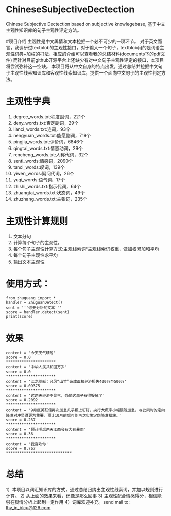 # ChineseSubjectiveDectection
Chinese Subjective Dectection based on subjective knowlegebase, 基于中文主观性知识库的句子主观性评定方法。

#项目介绍 
主观性是中文舆情和文本挖掘一个必不可少的一项环节。
对于英文而言，我调研过textblob的主观性接口，对于输入一个句子，textblob用的是词语主观性词典+加权的打法，相应的介绍可以查看我的总结材料(documents下的pdf文件)
而针对目前github开源平台上还缺少有对中文句子主观性评定的接口，本项目将尝试弥补这一空缺。
本项目将从中文自身的特点出发，通过总结并挖掘中文句子主观性线索知识库和客观性线索知识库，提供一个面向中文句子的主观性判定方法。

# 主观性字典
1) degree_words.txt:程度副词，221个
2) deny_words.txt:否定副词，29个
3) lianci_words.txt:连词，93个
4) nengyuan_words.txt:能愿副词，719个
5) pingjia_words.txt:评价词，6846个
6) qingtai_words.txt:情态动词，29个
7) rencheng_words.txt:人称代词，32个
8) senti_words:情感词，2090个
9) tanci_words:叹词，139个
10) yiwen_words:疑问代词，26个
11) yuqi_words:语气词，17个
12) zhishi_words.txt:指示代词，64个
13) zhuangtai_words.txt:状态词，49个
14) zhuzhang_words.txt:主张词，235个

# 主观性计算规则
1) 文本分句
2) 计算每个句子的主观性。
3) 每个句子主观性计算方式:主观线索词*主观线索词权重，做加权累加和平均
3) 每个句子主观性求平均
4) 输出文本主观性

# 使用方式：
    from zhuguang import *
    handler = ZhuguanDetect()
    sent = '''你要分析的文本'''
    score = handler.detect(sent)
    print(score)
# 效果
    content = '今天天气晴朗'
    score = 0.0
    **********************
    content = '中华人民共和国万岁'
    score = 0.0
    **********************
    content = '江龙船艇：台风“山竹”造成直接经济损失400万至500万'
    score = 0.09375
    **********************
    content = '这两天经济不景气，恐怕这单子有得毁掉了'
    score = 0.2092
    **********************
    content = '9月底美联储再次加息几乎板上钉钉，央行大概率小幅跟随加息，与此同时的定向降准对冲显得更为重要。预计10月前后可能再次实施定向降准措施。'
    score = 0.237
    **********************
    content = '预计明后两天江西会有大到暴雨'
    score = 0.36
    **********************
    content = '我喜欢你'
    score = 0.767
    *****************************

# 总结
1）本项目以词汇知识库的方式，通过总结归纳出主观性线索词，并加以规则进行计算。
2) 从上面的效果来看，还像是那么回事
3) 主观性配合情感得分，相信能够在舆情分析上起到一定作用
4）词库欢迎补充。send mail to: lhy_in_blcu@126.com
